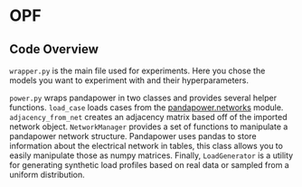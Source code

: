 # OPF
## Code Overview
`wrapper.py` is the main file used for experiments. Here you chose the models you want to experiment with and their hyperparameters.

`power.py` wraps pandapower in two classes and provides several helper functions. `load_case` loads cases from the [pandapower.networks](https://pandapower.readthedocs.io/en/v2.2.0/networks.html) module. `adjacency_from_net` creates an adjacency matrix based off of the imported network object. `NetworkManager` provides a set of functions to manipulate a pandapower network structure. Pandapower uses pandas to store information about the electrical network in tables, this class allows you to easily manipulate those as numpy matrices. Finally, `LoadGenerator` is a utility for generating synthetic load profiles based on real data or sampled from a uniform distribution.
